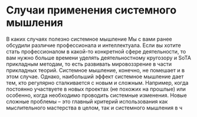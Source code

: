 # Случаи применения системного мышления

В каких случаях полезно системное мышление
Мы с вами ранее обсудили различие профессионала и интеллектуала. Если вы хотите стать профессионалом в какой-то конкретной сфере деятельности, то вам нужно больше времени уделять деятельностному кругозору и SoTA прикладным методам, то есть развивать мировоззрение в части прикладных теорий. Системное мышление, конечно, не помешает и в этом случае. Однако, наибольший эффект системное мышление дает тем, кто регулярно сталкивается с новым и сложным. Например, когда постоянно участвуете в новых проектах (не похожих на прошлые) или особенно, когда необходимо проводить системные изменения. 
Новые сложные проблемы – это главный критерий использования как мыслительного мастерства в целом, так и системного мышления в ч
